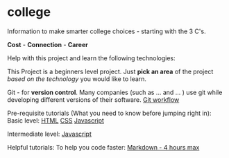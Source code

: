 # college
Information to make smarter college choices - starting with the 3 C's.

**Cost** - **Connection** - **Career**



Help with this project and learn the following technologies:

This Project is a beginners level project.
Just **pick an area** of the project _based on the technology_ you would like to learn.

Git - for **version control**. Many companies (such as ... and ... ) use git while developing different versions of their software.
[Git workflow](https://www.atlassian.com/git/tutorials/comparing-workflows)

Pre-requisite tutorials (What you need to know before jumping right in):
Basic level:
[HTML](https://www.w3schools.com/html/default.asp)
[CSS](https://www.w3schools.com/css/default.asp)
[Javascript](https://www.w3schools.com/js/default.asp)

Intermediate level:
[Javascript](https://javascript.info)


Helpful tutorials:
To help you code faster:
[Markdown - 4 hours max](https://www.markdowntutorial.com/)

